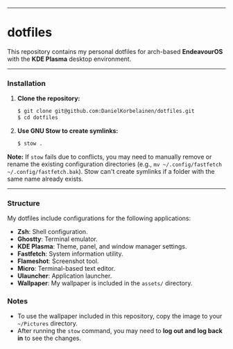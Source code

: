 -----

# dotfiles

This repository contains my personal dotfiles for arch-based **EndeavourOS** with the **KDE Plasma** desktop environment.

-----

### Installation

1.  **Clone the repository:**

    ```sh
    $ git clone git@github.com:DanielKorbelainen/dotfiles.git
    $ cd dotfiles
    ```

2.  **Use GNU Stow to create symlinks:**

    ```sh
    $ stow .
    ```

**Note:** If `stow` fails due to conflicts, you may need to manually remove or rename the existing configuration directories (e.g., `mv ~/.config/fastfetch ~/.config/fastfetch.bak`). Stow can't create symlinks if a folder with the same name already exists.

-----

### Structure

My dotfiles include configurations for the following applications:

  * **Zsh**: Shell configuration.
  * **Ghostty**: Terminal emulator.
  * **KDE Plasma**: Theme, panel, and window manager settings.
  * **Fastfetch**: System information utility.
  * **Flameshot**: Screenshot tool.
  * **Micro**: Terminal-based text editor.
  * **Ulauncher**: Application launcher.
  * **Wallpaper**: My wallpaper is included in the `assets/` directory.

### Notes

  - To use the wallpaper included in this repository, copy the image to your `~/Pictures` directory.
  - After running the `stow` command, you may need to **log out and log back in** to see the changes.
